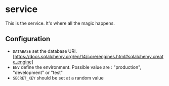 # service
This is the service. It's where all the magic happens.

## Configuration
- `DATABASE` set the database URI. [https://docs.sqlalchemy.org/en/14/core/engines.html#sqlalchemy.create_engine]
- `ENV` define the environment. Possible value are : "production", "development" or "test"
- `SECRET_KEY` should be set at a random value
